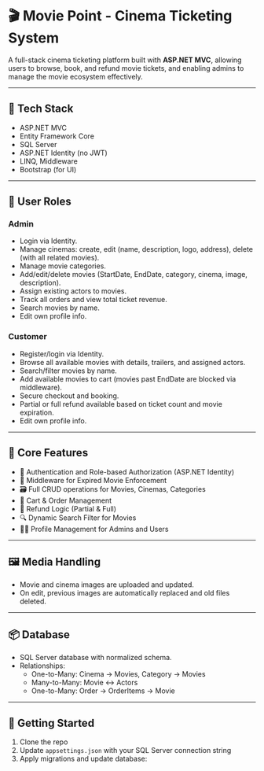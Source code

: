 # 🎬 Movie Point - Cinema Ticketing System

A full-stack cinema ticketing platform built with **ASP.NET MVC**, allowing users to browse, book, and refund movie tickets, and enabling admins to manage the movie ecosystem effectively.

---

## 🔧 Tech Stack
- ASP.NET MVC
- Entity Framework Core
- SQL Server
- ASP.NET Identity (no JWT)
- LINQ, Middleware
- Bootstrap (for UI)

---

## 👥 User Roles

### Admin
- Login via Identity.
- Manage cinemas: create, edit (name, description, logo, address), delete (with all related movies).
- Manage movie categories.
- Add/edit/delete movies (StartDate, EndDate, category, cinema, image, description).
- Assign existing actors to movies.
- Track all orders and view total ticket revenue.
- Search movies by name.
- Edit own profile info.

### Customer
- Register/login via Identity.
- Browse all available movies with details, trailers, and assigned actors.
- Search/filter movies by name.
- Add available movies to cart (movies past EndDate are blocked via middleware).
- Secure checkout and booking.
- Partial or full refund available based on ticket count and movie expiration.
- Edit own profile info.

---

## 🧠 Core Features

- 🔐 Authentication and Role-based Authorization (ASP.NET Identity)
- 🧹 Middleware for Expired Movie Enforcement
- 🗃️ Full CRUD operations for Movies, Cinemas, Categories
- 🛒 Cart & Order Management
- 💸 Refund Logic (Partial & Full)
- 🔍 Dynamic Search Filter for Movies
- 🧑‍💼 Profile Management for Admins and Users

---

## 🖼️ Media Handling

- Movie and cinema images are uploaded and updated.
- On edit, previous images are automatically replaced and old files deleted.

---

## 📦 Database

- SQL Server database with normalized schema.
- Relationships:
  - One-to-Many: Cinema → Movies, Category → Movies
  - Many-to-Many: Movie ↔ Actors
  - One-to-Many: Order → OrderItems → Movie

---

## 🚀 Getting Started

1. Clone the repo
2. Update `appsettings.json` with your SQL Server connection string
3. Apply migrations and update database:
